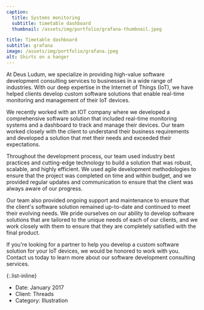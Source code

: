 ```yaml
---
caption:
  title: Systems monitoring
  subtitle: timetable dashboard
  thumbnail: /assets/img/portfolio/grafana-thumbnail.jpeg

title: Timetable dashboard
subtitle: grafana
image: /assets/img/portfolio/grafana.jpeg
alt: Shirts on a hanger
---
```


At Deus Ludum, we specialize in providing high-value software development consulting services to businesses in a wide range of industries. With our deep expertise in the Internet of Things (IoT), we have helped clients develop custom software solutions that enable real-time monitoring and management of their IoT devices.

We recently worked with an IOT company where we developed a comprehensive software solution that included real-time monitoring systems and a dashboard to track and manage their devices. Our team worked closely with the client to understand their business requirements and developed a solution that met their needs and exceeded their expectations.

Throughout the development process, our team used industry best practices and cutting-edge technology to build a solution that was robust, scalable, and highly efficient. We used agile development methodologies to ensure that the project was completed on time and within budget, and we provided regular updates and communication to ensure that the client was always aware of our progress.

Our team also provided ongoing support and maintenance to ensure that the client's software solution remained up-to-date and continued to meet their evolving needs. We pride ourselves on our ability to develop software solutions that are tailored to the unique needs of each of our clients, and we work closely with them to ensure that they are completely satisfied with the final product.

If you're looking for a partner to help you develop a custom software solution for your IoT devices, we would be honored to work with you. Contact us today to learn more about our software development consulting services.

{:.list-inline}

- Date: January 2017
- Client: Threads
- Category: Illustration
